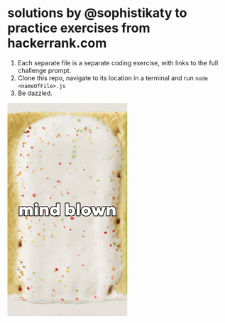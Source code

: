 # solutions by @sophistikaty to practice exercises from hackerrank.com

1. Each separate file is a separate coding exercise, with links to the full challenge prompt.
2. Clone this repo, navigate to its location in a terminal and run `node <nameOfFile>.js`
3. Be dazzled.

![](mind-blown.gif)
